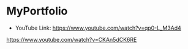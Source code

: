 # MyPortfolio

- YouTube Link: <https://www.youtube.com/watch?v=qp0-L_M3Ad4>

https://www.youtube.com/watch?v=CKAn5dCK6RE
